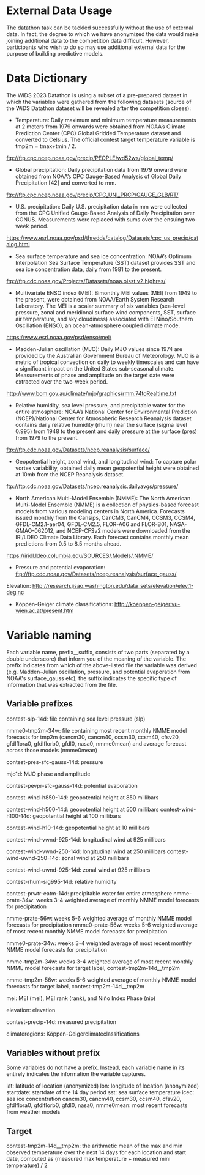 # External Data Usage
The datathon task can be tackled successfully without the use of external data. In fact, the degree to which we have anonymized the data would make joining additional data to the competition data difficult. However, participants who wish to do so may use additional external data for the purpose of building predictive models.

# Data Dictionary
The WiDS 2023 Datathon is using a subset of a pre-prepared dataset in which the variables were gathered from the following datasets (source of the WiDS Datathon dataset will be revealed after the competition closes):

- Temperature: Daily maximum and minimum temperature measurements at 2 meters from 1979 onwards were obtained from NOAA’s Climate Prediction Center (CPC) Global Gridded Temperature dataset and converted to Celsius. The official contest target temperature variable is tmp2m = tmax+tmin / 2.

ftp://ftp.cpc.ncep.noaa.gov/precip/PEOPLE/wd52ws/global_temp/

- Global precipitation: Daily precipitation data from 1979 onward were obtained from NOAA’s CPC Gauge-Based Analysis of Global Daily Precipitation [42] and converted to mm.

ftp://ftp.cpc.ncep.noaa.gov/precip/CPC_UNI_PRCP/GAUGE_GLB/RT/

- U.S. precipitation: Daily U.S. precipitation data in mm were collected from the CPC Unified Gauge-Based Analysis of Daily Precipitation over CONUS. Measurements were replaced with sums over the ensuing two-week period.

https://www.esrl.noaa.gov/psd/thredds/catalog/Datasets/cpc_us_precip/catalog.html

- Sea surface temperature and sea ice concentration: NOAA’s Optimum Interpolation Sea Surface Temperature (SST) dataset provides SST and sea ice concentration data, daily from 1981 to the present.

ftp://ftp.cdc.noaa.gov/Projects/Datasets/noaa.oisst.v2.highres/

- Multivariate ENSO index (MEI): Bimonthly MEI values (MEI) from 1949 to the present, were obtained from NOAA/Earth System Research Laboratory. The MEI is a scalar summary of six variables (sea-level pressure, zonal and meridional surface wind components, SST, surface air temperature, and sky cloudiness) associated with El Niño/Southern Oscillation (ENSO), an ocean-atmosphere coupled climate mode.

https://www.esrl.noaa.gov/psd/enso/mei/

- Madden-Julian oscillation (MJO): Daily MJO values since 1974 are provided by the Australian Government Bureau of Meteorology. MJO is a metric of tropical convection on daily to weekly timescales and can have a significant impact on the United States sub-seasonal climate. Measurements of phase and amplitude on the target date were extracted over the two-week period.

http://www.bom.gov.au/climate/mjo/graphics/rmm.74toRealtime.txt

- Relative humidity, sea level pressure, and precipitable water for the entire atmosphere: NOAA’s National Center for Environmental Prediction (NCEP)/National Center for Atmospheric Research Reanalysis dataset contains daily relative humidity (rhum) near the surface (sigma level 0.995) from 1948 to the present and daily pressure at the surface (pres) from 1979 to the present.

ftp://ftp.cdc.noaa.gov/Datasets/ncep.reanalysis/surface/

- Geopotential height, zonal wind, and longitudinal wind: To capture polar vortex variability, obtained daily mean geopotential height were obtained at 10mb from the NCEP Reanalysis dataset.

ftp://ftp.cdc.noaa.gov/Datasets/ncep.reanalysis.dailyavgs/pressure/

- North American Multi-Model Ensemble (NMME): The North American Multi-Model Ensemble (NMME) is a collection of physics-based forecast models from various modeling centers in North America. Forecasts issued monthly from the Cansips, CanCM3, CanCM4, CCSM3, CCSM4, GFDL-CM2.1-aer04, GFDL-CM2.5, FLOR-A06 and FLOR-B01, NASA-GMAO-062012, and NCEP-CFSv2 models were downloaded from the IRI/LDEO Climate Data Library. Each forecast contains monthly mean predictions from 0.5 to 8.5 months ahead.

https://iridl.ldeo.columbia.edu/SOURCES/.Models/.NMME/

- Pressure and potential evaporation: ftp://ftp.cdc.noaa.gov/Datasets/ncep.reanalysis/surface_gauss/

Elevation: http://research.jisao.washington.edu/data_sets/elevation/elev.1-deg.nc

- Köppen-Geiger climate classifications: http://koeppen-geiger.vu-wien.ac.at/present.htm

# Variable naming
Each variable name, prefix__suffix, consists of two parts (separated by a double underscore) that inform you of the meaning of the variable. The prefix indicates from which of the above-listed file the variable was derived (e.g. Madden-Julian oscillation, pressure, and potential evaporation from NOAA's surface_gauss etc), the suffix indicates the specific type of information that was extracted from the file.

## Variable prefixes
contest-slp-14d: file containing sea level pressure (slp)

nmme0-tmp2m-34w: file containing most recent monthly NMME model forecasts for tmp2m (cancm30,
cancm40, ccsm30, ccsm40, cfsv20, gfdlflora0, gfdlflorb0, gfdl0, nasa0,
nmme0mean) and average forecast across those models (nmme0mean)

contest-pres-sfc-gauss-14d: pressure

mjo1d: MJO phase and amplitude

contest-pevpr-sfc-gauss-14d: potential evaporation

contest-wind-h850-14d: geopotential height at 850 millibars

contest-wind-h500-14d: geopotential height at 500 millibars
contest-wind-h100-14d: geopotential height at 100 millibars

contest-wind-h10-14d: geopotential height at 10 millibars

contest-wind-vwnd-925-14d: longitudinal wind at 925 millibars

contest-wind-vwnd-250-14d: longitudinal wind at 250 millibars
contest-wind-uwnd-250-14d: zonal wind at 250 millibars

contest-wind-uwnd-925-14d: zonal wind at 925 millibars

contest-rhum-sig995-14d: relative humidity

contest-prwtr-eatm-14d: precipitable water for entire atmosphere
nmme-prate-34w: weeks 3-4 weighted average of monthly NMME model forecasts for precipitation

nmme-prate-56w: weeks 5-6 weighted average of monthly NMME model forecasts for precipitation
nmme0-prate-56w: weeks 5-6 weighted average of most recent monthly NMME model forecasts for precipitation

nmme0-prate-34w: weeks 3-4 weighted average of most recent monthly NMME model forecasts for precipitation

nmme-tmp2m-34w: weeks 3-4 weighted average of most recent monthly NMME model forecasts for target label, contest-tmp2m-14d__tmp2m

nmme-tmp2m-56w: weeks 5-6 weighted average of monthly NMME model forecasts for target label, contest-tmp2m-14d__tmp2m

mei: MEI (mei), MEI rank (rank), and Niño Index Phase (nip)

elevation: elevation

contest-precip-14d: measured precipitation

climateregions: Köppen-Geigerclimateclassifications

## Variables without prefix
Some variables do not have a prefix. Instead, each variable name in its entirely indicates the information the variable captures.

lat: latitude of location (anonymized)
lon: longitude of location (anonymized)
startdate: startdate of the 14 day period
sst: sea surface temperature
icec: sea ice concentration
cancm30, cancm40, ccsm30, ccsm40, cfsv20, gfdlflora0, gfdlflorb0, gfdl0, nasa0, nmme0mean: most recent forecasts from weather models
## Target
contest-tmp2m-14d__tmp2m: the arithmetic mean of the max and min observed temperature over the next 14 days for each location and start date, computed as (measured max temperature + measured mini temperature) / 2
